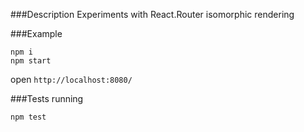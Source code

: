 ###Description
Experiments with React.Router isomorphic rendering

###Example
```
npm i
npm start

```
open `http://localhost:8080/`

###Tests running
```
npm test
```